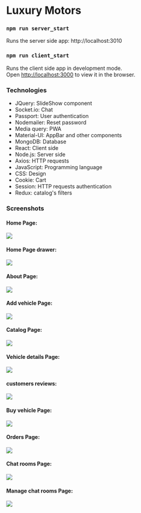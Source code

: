 # Luxury Motors

### `npm run server_start`

Runs the server side app: http://localhost:3010

### `npm run client_start`

Runs the client side app in development mode.<br />
Open [http://localhost:3000](http://localhost:3000) to view it in the browser. <br/>

### Technologies
* JQuery: SlideShow component
* Socket.io: Chat
* Passport: User authentication
* Nodemailer: Reset password
* Media query: PWA
* Material-UI: AppBar and other components
* MongoDB: Database
* React: Client side
* Node.js: Server side
* Axios: HTTP requests
* JavaScript: Programming language
* CSS: Design
* Cookie: Cart
* Session: HTTP requests authentication
* Redux: catalog's filters

### Screenshots
#### Home Page:
 ![](https://github.com/Maudah/Luxury_Motors/blob/master/ScreenShots/Home.JPG)
 
#### Home Page drawer:
 ![](https://github.com/Maudah/Luxury_Motors/blob/master/ScreenShots/Drawer.JPG)
 
#### About Page:
 ![](https://github.com/Maudah/Luxury_Motors/blob/master/ScreenShots/AboutUs.JPG)
 
#### Add vehicle Page:
 ![](https://github.com/Maudah/Luxury_Motors/blob/master/ScreenShots/AddVehicle.JPG)
 
 #### Catalog Page:
 ![](https://github.com/Maudah/Luxury_Motors/blob/master/ScreenShots/Catalog.JPG)
 
 #### Vehicle details Page:
 ![](https://github.com/Maudah/Luxury_Motors/blob/master/ScreenShots/VehicleCard1.JPG)
 
 #### customers reviews:
 ![](https://github.com/Maudah/Luxury_Motors/blob/master/ScreenShots/VehicleCard2.JPG)
 
 #### Buy vehicle Page:
 ![](https://github.com/Maudah/Luxury_Motors/blob/master/ScreenShots/Buy.JPG)
 
 #### Orders Page:
 ![](https://github.com/Maudah/Luxury_Motors/blob/master/ScreenShots/Orders.JPG)
 
 #### Chat rooms Page:
 ![](https://github.com/Maudah/Luxury_Motors/blob/master/ScreenShots/Chat.JPG)
 
 #### Manage chat rooms Page:
 ![](https://github.com/Maudah/Luxury_Motors/blob/master/ScreenShots/ManageRooms.JPG)
